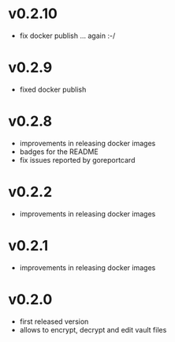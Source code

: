 # v0.2.10
- fix docker publish ... again :-/

# v0.2.9
- fixed docker publish

# v0.2.8
- improvements in releasing docker images
- badges for the README
- fix issues reported by goreportcard

# v0.2.2
- improvements in releasing docker images

# v0.2.1
- improvements in releasing docker images

# v0.2.0
- first released version
- allows to encrypt, decrypt and edit vault files
